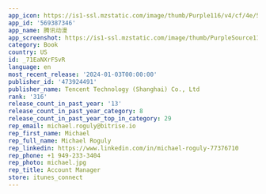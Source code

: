 ```yaml
---
app_icon: https://is1-ssl.mzstatic.com/image/thumb/Purple116/v4/cf/4e/53/cf4e53c3-b799-e8db-2429-911ade9c6a85/AppIcon-0-1x_U007emarketing-0-7-0-0-85-220.png/1024x1024bb.png
app_id: '569387346'
app_name: 腾讯动漫
app_screenshot: https://is1-ssl.mzstatic.com/image/thumb/PurpleSource113/v4/4e/8f/95/4e8f95dc-87bd-a9d5-a84e-9bb1f317f155/c6c6facc-0b9c-426c-a445-681b6c94142d_15c64cc31901f8cbc43dbe4d2e03728a_e3dth6e9171673342526634.jpg/1242x2688bb.png
category: Book
country: US
id: _71EaNXrFSvR
language: en
most_recent_release: '2024-01-03T00:00:00'
publisher_id: '473924491'
publisher_name: Tencent Technology (Shanghai) Co., Ltd
rank: '316'
release_count_in_past_year: '13'
release_count_in_past_year_category: 8
release_count_in_past_year_top_in_category: 29
rep_email: michael.roguly@bitrise.io
rep_first_name: Michael
rep_full_name: Michael Roguly
rep_linkedin: https://www.linkedin.com/in/michael-roguly-77376710
rep_phone: +1 949-233-3404
rep_photo: michael.jpg
rep_title: Account Manager
store: itunes_connect
---
```

